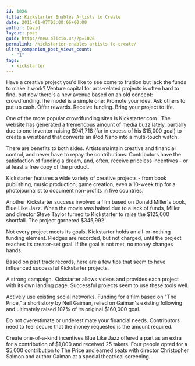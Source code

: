 ```yaml
---
id: 1026
title: Kickstarter Enables Artists to Create
date: 2011-01-07T03:00:06+00:00
author: David
layout: post
guid: http://new.blicio.us/?p=1026
permalink: /kickstarter-enables-artists-to-create/
ultra_companion_post_views_count:
  - "1"
tags:
  - kickstarter
---
```

Have a creative project you'd like to see come to fruition but lack the funds to make it work? Venture capital for arts-related projects is often hard to find, but now there's a new avenue based on an old concept: crowdfunding.The model is a simple one: Promote your idea. Ask others to put up cash. Offer rewards. Receive funding. Bring your project to life.

One of the more popular crowdfunding sites is Kickstarter.com . The website has generated a tremendous amount of media buzz lately, partially due to one inventor raising $941,718 (far in excess of his $15,000 goal) to create a wristband that converts an iPod Nano into a multi-touch watch.

There are benefits to both sides. Artists maintain creative and financial control, and never have to repay the contributions. Contributors have the satisfaction of funding a dream, and, often, receive priceless incentives - or at least a free copy of the product.

Kickstarter features a wide variety of creative projects - from book publishing, music production, game creation, even a 10-week trip for a photojournalist to document non-profits in five countries.

Another Kickstarter success involved a film based on Donald Miller's book, Blue Like Jazz. When the movie was halted due to a lack of funds, Miller and director Steve Taylor turned to Kickstarter to raise the $125,000 shortfall. The project garnered $345,992.

Not every project meets its goals. Kickstarter holds an all-or-nothing funding element. Pledges are recorded, but not charged, until the project reaches its creator-set goal. If the goal is not met, no money changes hands.

Based on past track records, here are a few tips that seem to have influenced successful Kickstarter projects.

A strong campaign. Kickstarter allows videos and provides each project with its own landing page. Successful projects seem to use these tools well.

Actively use existing social networks. Funding for a film based on "The Price," a short story by Neil Gaiman, relied on Gaiman's existing following and ultimately raised 107% of its original $160,000 goal.

Do not overestimate or underestimate your financial needs. Contributors need to feel secure that the money requested is the amount required.

Create one-of-a-kind incentives.Blue Like Jazz offered a part as an extra for a contribution of $1,000 and received 25 takers. Four people opted for a $5,000 contribution to The Price and earned seats with director Christopher Salmon and author Gaiman at a special theatrical screening.